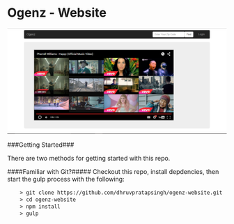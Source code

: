 Ogenz - Website
====

![Alt text](./ow.png?raw=true "Demo")

###Getting Started###

There are two methods for getting started with this repo.

####Familiar with Git?#####
Checkout this repo, install depdencies, then start the gulp process with the following:

```
	> git clone https://github.com/dhruvpratapsingh/ogenz-website.git
	> cd ogenz-website
	> npm install
	> gulp
```
